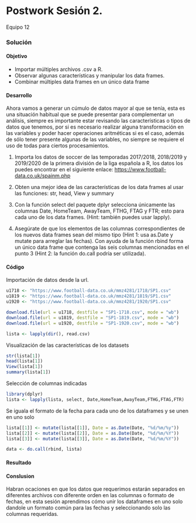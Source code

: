# Postwork Sesión 2.
Equipo 12
### Solución

#### Objetivo
* Importar múltiples archivos .csv a R.
* Observar algunas características y manipular los data frames.
* Combinar múltiples data frames en un único data frame

#### Desarrollo

Ahora vamos a generar un cúmulo de datos mayor al que se tenía, esta es una situación habitual que se puede presentar para complementar un análisis, siempre es importante estar revisando las características o tipos de datos que tenemos, por si es necesario realizar alguna transformación en las variables y poder hacer operaciones aritméticas si es el caso, además de sólo tener presente algunas de las variables, no siempre se requiere el uso de todas para ciertos procesamientos.

1. Importa los datos de soccer de las temporadas 2017/2018, 2018/2019 y 2019/2020 de la primera división de la liga española a R, los datos los puedes encontrar en el siguiente enlace: https://www.football-data.co.uk/spainm.php

2. Obten una mejor idea de las características de los data frames al usar las funciones: str, head, View y summary

3. Con la función select del paquete dplyr selecciona únicamente las columnas Date, HomeTeam, AwayTeam, FTHG, FTAG y FTR; esto para cada uno de los data frames. (Hint: también puedes usar lapply).

4. Asegúrate de que los elementos de las columnas correspondientes de los nuevos data frames sean del mismo tipo (Hint 1: usa as.Date y mutate para arreglar las fechas). Con ayuda de la función rbind forma un único data frame que contenga las seis columnas mencionadas en el punto 3 (Hint 2: la función do.call podría ser utilizada).

#### Código

Importación de datos desde la url.
```R
u1718 <- "https://www.football-data.co.uk/mmz4281/1718/SP1.csv"
u1819 <- "https://www.football-data.co.uk/mmz4281/1819/SP1.csv"
u1920 <- "https://www.football-data.co.uk/mmz4281/1920/SP1.csv"

download.file(url = u1718, destfile = "SP1-1718.csv", mode = "wb")
download.file(url = u1819, destfile = "SP1-1819.csv", mode = "wb")
download.file(url = u1920, destfile = "SP1-1920.csv", mode = "wb")

lista <- lapply(dir(), read.csv)

```
Visualización de las características de los datasets
```R
str(lista[1])
head(lista[1])
View(lista[1])
summary(lista[1])
```
Selección de columnas indicadas
```R
library(dplyr)
lista <- lapply(lista, select, Date,HomeTeam,AwayTeam,FTHG,FTAG,FTR)
```
Se iguala el formato de la fecha para cada uno de los dataframes y se unen en uno solo
```R
lista[[1]] <- mutate(lista[[1]], Date = as.Date(Date, "%d/%m/%y"))
lista[[2]] <- mutate(lista[[2]], Date = as.Date(Date, "%d/%m/%Y"))
lista[[3]] <- mutate(lista[[3]], Date = as.Date(Date, "%d/%m/%Y"))

data <- do.call(rbind, lista)
```
#### Resultado

#### Conslusion
Habran ocaciones en que los datos que requerimos estarán separados en diferentes archivos con diferente orden en las columnas o formato de fechas, en esta sesión aprendimos cómo unir los dataframes en uno solo dandole un formato común para las fechas y seleccionando solo las columnas requeridas.


